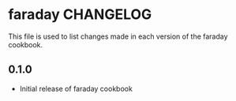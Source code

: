 faraday CHANGELOG
=================

This file is used to list changes made in each version of the faraday cookbook.

0.1.0
-----
- Initial release of faraday cookbook
